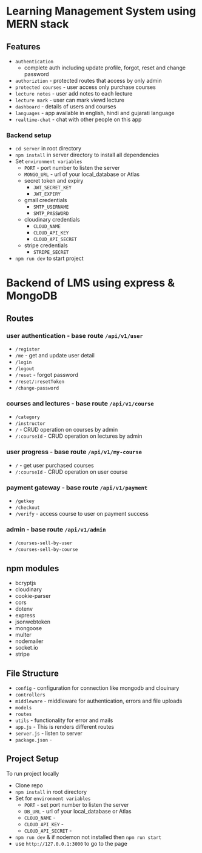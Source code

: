 # Learning Management System using MERN stack

## Features

- `authentication`
  - complete auth including update profile, forgot, reset and change password
- `authoriztion` - protected routes that access by only admin
- `protected courses` - user access only purchase courses
- `lecture notes` - user add notes to each lecture
- `lecture mark` - user can mark viewd lecture
- `dashboard` - details of users and courses
- `languages` - app available in english, hindi and gujarati language
- `realtime-chat` - chat with other people on this app

### Backend setup

- `cd server` in root directory
- `npm install` in server directory to install all dependencies
- Set `environment variables`
  - `PORT` - port number to listen the server
  - `MONGO_URL` - url of your local_database or Atlas
  - secret token and expiry
    - `JWT_SECRET_KEY`
    - `JWT_EXPIRY`
  - gmail credentials
    - `SMTP_USERNAME`
    - `SMTP_PASSWORD`
  - cloudinary credentials
    - `CLOUD_NAME`
    - `CLOUD_API_KEY`
    - `CLOUD_API_SECRET`
  - stripe credentials
    - `STRIPE_SECRET`
- `npm run dev` to start project

# Backend of LMS using express & MongoDB

## Routes

### user authentication - base route `/api/v1/user`

- `/register`
- `/me` - get and update user detail
- `/login`
- `/logout`
- `/reset` - forgot password
- `/reset/:resetToken`
- `/change-password`

### courses and lectures - base route `/api/v1/course`

- `/category`
- `/instructor`
- `/` - CRUD operation on courses by admin
- `/:courseId` - CRUD operation on lectures by admin

### user progress - base route `/api/v1/my-course`

- `/` - get user purchased courses
- `/:courseId` - CRUD operation on user course

### payment gateway - base route `/api/v1/payment`

- `/getkey`
- `/checkout`
- `/verify` - access course to user on payment success

### admin - base route `/api/v1/admin`

- `/courses-sell-by-user`
- `/courses-sell-by-course`

## npm modules

- bcryptjs
- cloudinary
- cookie-parser
- cors
- dotenv
- express
- jsonwebtoken
- mongoose
- multer
- nodemailer
- socket.io
- stripe

## File Structure

- `config` - configuration for connection like mongodb and clouinary
- `controllers`
- `middleware` - middleware for authentication, errors and file uploads
- `models`
- `routes`
- `utils` - functionality for error and mails
- `app.js` - This is renders different routes
- `server.js` - listen to server
- `package.json` -

## Project Setup

To run project locally

- Clone repo
- `npm install` in root directory
- Set for `environment variables`
  - `PORT` - set port number to listen the server
  - `DB_URL` - url of your local_database or Atlas
  - `CLOUD_NAME` -
  - `CLOUD_API_KEY` -
  - `CLOUD_API_SECRET` -
- `npm run dev` & if nodemon not installed then `npm run start`
- use `http://127.0.0.1:3000` to go to the page
